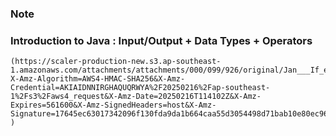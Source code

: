 ### Note
### Introduction to Java : Input/Output + Data Types + Operators
```
(https://scaler-production-new.s3.ap-southeast-1.amazonaws.com/attachments/attachments/000/099/926/original/Jan___If_else.pdf?X-Amz-Algorithm=AWS4-HMAC-SHA256&X-Amz-Credential=AKIAIDNNIRGHAQUQRWYA%2F20250216%2Fap-southeast-1%2Fs3%2Faws4_request&X-Amz-Date=20250216T114102Z&X-Amz-Expires=561600&X-Amz-SignedHeaders=host&X-Amz-Signature=17645ec63017342096f130fda9da1b664caa55d3054498d71bab10e80ec967a5 )
```
